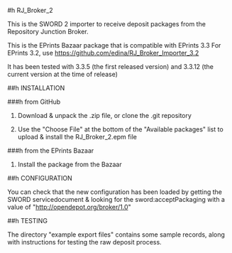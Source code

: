 #h RJ_Broker_2

This is the SWORD 2 importer to receive deposit packages from the Repository Junction Broker. 

This is the EPrints Bazaar package that is compatible with EPrints 3.3
For EPrints 3.2, use https://github.com/edina/RJ_Broker_Importer_3.2

It has been tested with 3.3.5 (the first released version) and 3.3.12 (the current version at the time of release)

##h INSTALLATION

###h from GitHub

1) Download & unpack the .zip file, or clone the .git repository

2) Use the "Choose File" at the bottom of the "Available packages" list to upload & install the RJ_Broker_2.epm file

###h from the EPrints Bazaar

1) Install the package from the Bazaar

##h CONFIGURATION

You can check that the new configuration has been loaded by getting the SWORD servicedocument & looking for the sword:acceptPackaging with a value of "http://opendepot.org/broker/1.0"


##h TESTING

The directory "example export files" contains some sample records, along with instructions for testing the raw deposit process.
